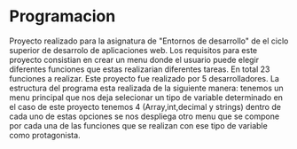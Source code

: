 # Programacion
Proyecto realizado para la asignatura de "Entornos de desarrollo" de el ciclo superior de desarrolo de aplicaciones web.
Los requisitos para este proyecto consistian en crear un menu donde el usuario puede elegir diferentes funciones que estas realizarian diferentes tareas. En total 23 funciones a realizar.
Este proyecto fue realizado por 5 desarrolladores.
La estructura del programa esta realizada de la siguiente manera: tenemos un menu principal que nos deja selecionar un tipo de variable determinado en el caso de este proyecto tenemos 4 (Array,int,decimal y strings) dentro de cada uno de estas opciones se nos despliega otro menu que se compone por cada una de las funciones que se realizan con ese tipo de variable como protagonista.
